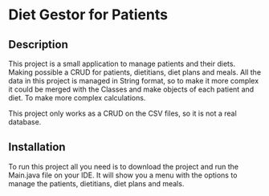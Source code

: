 # Diet Gestor for Patients

## Description

This project is a small application to manage patients and their diets. Making possible a CRUD for patients, dietitians, diet plans and meals. All the data
in this project is managed in String format, so to make it more complex it could be merged with the Classes and make objects of each patient and diet. To make more complex calculations.

This project only works as a CRUD on the CSV files, so it is not a real database.

## Installation

To run this project all you need is to download the project and run the Main.java file on your IDE. It will show you a menu with the options to manage the patients, dietitians, diet plans and meals.
